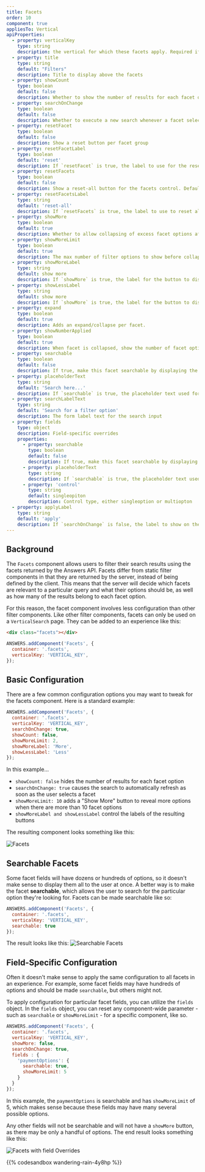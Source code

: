 ```yaml
---
title: Facets
order: 10
component: true
appliesTo: Vertical
apiProperties:
  - property: verticalKey
    type: string
    description: the vertical for which these facets apply. Required if not included in the [top level search configuration](../../core-concepts/initialization).
  - property: title
    type: string
    default: "Filters"
    description: Title to display above the facets
  - property: showCount
    type: boolean
    default: false
    description: Whether to show the number of results for each facet option
  - property: searchOnChange
    type: boolean
    default: false
    description: Whether to execute a new search whenever a facet selection changes
  - property: resetFacet
    type: boolean
    default: false
    description: Show a reset button per facet group
  - property: resetFacetLabel
    type: boolean
    default: 'reset'
    description: If `resetFacet` is true, the label to use for the reset button per facet group
  - property: resetFacets
    type: boolean
    default: false
    description: Show a reset-all button for the facets control. Defaults to true if searchOnChange is false.
  - property: resetFacetsLabel
    type: string
    default: 'reset-all'
    description: If `resetFacets` is true, the label to use to reset all.
  - property: showMore
    type: boolean
    default: true
    description: Whether to allow collapsing of excess facet options after a limit
  - property: showMoreLimit
    type: boolean
    default: true
    description: The max number of filter options to show before collapsing extras
  - property: showMoreLabel
    type: string
    default: show more
    description: If `showMore` is true, the label for the button to display more facets
  - property: showLessLabel
    type: string
    default: show more
    description: If `showMore` is true, the label for the button to display less facets
  - property: expand
    type: boolean
    default: true
    description: Adds an expand/collapse per facet. 
  - property: showNumberApplied
    type: boolean
    default: true
    description: When facet is collapsed, show the number of facet options applied.
  - property: searchable
    type: boolean
    default: false
    description: If true, make this facet searchable by displaying the filter option search input
  - property: placeholderText
    type: string
    default: 'Search here...'
    description: If `searchable` is true, the placeholder text used for the filter option search input
  - property: searchLabelText
    type: string
    default: 'Search for a filter option'
    description: The form label text for the search input
  - property: fields
    type: object
    description: Field-specific overrides
    properties:
      - property: searchable
        type: boolean
        default: false
        description: If true, make this facet searchable by displaying the filter option search input
      - property: placeholderText
        type: string
        description: If `searchable` is true, the placeholder text used for the filter option search input 
      - property: 'control'
        type: string
        default: singleopiton
        description: Control type, either singleoption or multiopton
  - property: applyLabel
    type: string
    default: 'apply'
    description: If `searchOnChange` is false, the label to show on the apply button  
---
```


## Background
The `Facets` component allows users to filter their search results using the
facets returned by the Answers API. Facets differ from static
filter components in that they are returned by the server, instead of being
defined by the client. This means that the server will decide which facets
are relevant to a particular query and what their options should be, as well
as how many of the results belong to each facet option.

For this reason, the facet component involves less configuration than other
filter components. Like other filter components, facets can only be used on a
`VerticalSearch` page. They can be added to an experience like this:
```html
<div class="facets"></div>
```
```js
ANSWERS.addComponent('Facets', {
  container: '.facets',
  verticalKey: 'VERTICAL_KEY',
});
```

## Basic Configuration
There are a few common configuration options you may want to tweak for the
facets component. Here is a standard example:

```js
ANSWERS.addComponent('Facets', {
  container: '.facets',
  verticalKey: 'VERTICAL_KEY',
  searchOnChange: true,
  showCount: false,
  showMoreLimit: 2,
  showMoreLabel: 'More',
  showLessLabel: 'Less'
});
```
In this example...
- `showCount: false` hides the number of results for each facet option
- `searchOnChange: true` causes the search to automatically refresh as soon as
the user selects a facet
- `showMoreLimit: 10` adds a "Show More" button to reveal more options when
there are more than 10 facet options
- `showMoreLabel and showLessLabel` control the labels of the resulting buttons

The resulting component looks something like this:

![Facets](/img/docs/facets-basic.png)

## Searchable Facets
Some facet fields will have dozens or hundreds of options, so it doesn't make
sense to display them all to the user at once. A better way is to make the facet
**searchable**, which allows the user to search for the particular option
they're looking for. Facets can be made searchable like so:

```js
ANSWERS.addComponent('Facets', {
  container: '.facets',
  verticalKey: 'VERTICAL_KEY',
  searchable: true
});
```

The result looks like this:
![Searchable Facets](/img/docs/facets-searchable.png)


## Field-Specific Configuration
Often it doesn't make sense to apply the same configuration to all facets in
an experience. For example, some facet fields may have hundreds of options and
should be made `searchable`, but others might not.

To apply configuration for particular facet fields, you can utilize the
`fields` object. In the `fields` object, you can reset any component-wide parameter -
such as `searchable` or `showMoreLimit` - for a specific component, like so.
```js
ANSWERS.addComponent('Facets', {
  container: '.facets',
  verticalKey: 'VERTICAL_KEY',
  showMore: false,
  searchOnChange: true,
  fields : {
    'paymentOptions': {
      searchable: true,
      showMoreLimit: 5
    }
  }
});
```

In this example, the `paymentOptions` is searchable and has `showMoreLimit` of 5, which makes sense because
these fields may have many several possible options.

Any other fields will not be searchable and will not have a `showMore`
button, as there may be only a handful of options. The end result looks something
like this:

![Facets with field Overrides](/img/docs/facets-field-overrides.png)


{{% codesandbox wandering-rain-4y8hp %}}
